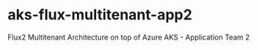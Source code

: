 # aks-flux-multitenant-app2
Flux2 Multitenant Architecture on top of Azure AKS - Application Team 2
